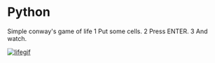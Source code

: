 # Python
Simple conway's game of life
1 Put some cells.
2 Press ENTER.
3 And watch.


<a href='https://postimg.cc/fVZ2tgc0' target='_blank'><img src='https://i.postimg.cc/fVZ2tgc0/lifegif.gif' border='0' alt='lifegif'/></a>
